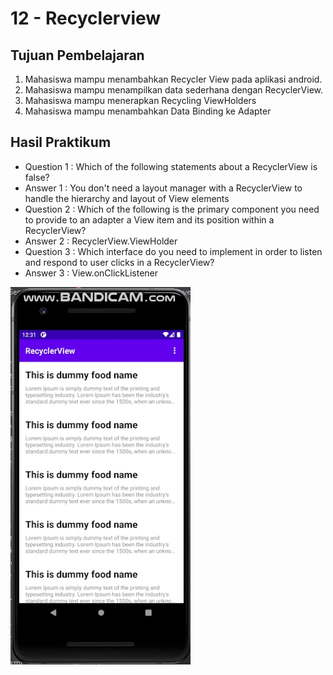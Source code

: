 # 12 - Recyclerview

## Tujuan Pembelajaran

1. Mahasiswa mampu menambahkan Recycler View pada aplikasi android.
2. Mahasiswa mampu menampilkan data sederhana dengan RecyclerView.
3. Mahasiswa mampu menerapkan Recycling ViewHolders
4. Mahasiswa mampu menambahkan Data Binding ke Adapter

## Hasil Praktikum

- Question 1 : Which of the following statements about a RecyclerView is false? 
- Answer 1 : You don't need a layout manager with a RecyclerView to handle the hierarchy and layout of View elements
- Question 2 : Which of the following is the primary component you need to provide to an adapter a View item and its position within a RecyclerView?
- Answer 2 : RecyclerView.ViewHolder
- Question 3 : Which interface do you need to implement in order to listen and respond to user clicks in a RecyclerView?
- Answer 3 : View.onClickListener

![](img/recyclerview.gif)